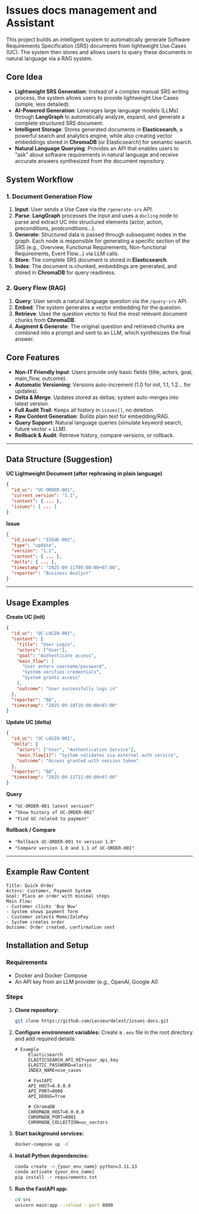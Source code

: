 # Issues docs management and Assistant

This project builds an intelligent system to automatically generate Software Requirements Specification (SRS) documents from lightweight Use Cases (UC). The system then stores and allows users to query these documents in natural language via a RAG system.

## Core Idea

* **Lightweight SRS Generation**: Instead of a complex manual SRS writing process, the system allows users to provide lightweight Use Cases (simple, less detailed).
* **AI-Powered Generation**: Leverages large language models (LLMs) through **LangGraph** to automatically analyze, expand, and generate a complete structured SRS document.
* **Intelligent Storage**: Stores generated documents in **Elasticsearch**, a powerful search and analytics engine, while also creating vector embeddings stored in **ChromaDB** (or Elasticsearch) for semantic search.
* **Natural Language Querying**: Provides an API that enables users to “ask” about software requirements in natural language and receive accurate answers synthesized from the document repository.

## System Workflow

### 1. Document Generation Flow

1. **Input**: User sends a Use Case via the `/generate-srs` API.
2. **Parse**: **LangGraph** processes the input and uses a `docling` node to parse and extract UC into structured elements (actor, action, preconditions, postconditions...).
3. **Generate**: Structured data is passed through subsequent nodes in the graph. Each node is responsible for generating a specific section of the SRS (e.g., Overview, Functional Requirements, Non-functional Requirements, Event Flow\...) via LLM calls.
4. **Store**: The complete SRS document is stored in **Elasticsearch**.
5. **Index**: The document is chunked, embeddings are generated, and stored in **ChromaDB** for query readiness.

### 2. Query Flow (RAG)

1. **Query**: User sends a natural language question via the `/query-srs` API.
2. **Embed**: The system generates a vector embedding for the question.
3. **Retrieve**: Uses the question vector to find the most relevant document chunks from **ChromaDB**.
4. **Augment & Generate**: The original question and retrieved chunks are combined into a prompt and sent to an LLM, which synthesizes the final answer.

## Core Features

* **Non-IT Friendly Input**: Users provide only basic fields (title, actors, goal, main\_flow, outcome).
* **Automatic Versioning**: Versions auto-increment (1.0 for init, 1.1, 1.2… for updates).
* **Delta & Merge**: Updates stored as deltas; system auto-merges into latest version.
* **Full Audit Trail**: Keeps all history in `issues[]`, no deletion.
* **Raw Content Generation**: Builds plain text for embedding/RAG.
* **Query Support**: Natural language queries (simulate keyword search, future vector + LLM).
* **Rollback & Audit**: Retrieve history, compare versions, or rollback.

---

## Data Structure (Suggestion)

**UC Lightweight Document (after rephrasing in plain language)**

```json
{
  "id_uc": "UC-ORDER-001",
  "current_version": "1.1",
  "content": { ... },
  "issues": [ ... ]
}
```

**Issue**

```json
{
  "id_issue": "ISSUE-002",
  "type": "update",
  "version": "1.1",
  "content": { ... },
  "delta": { ... },
  "timestamp": "2025-09-11T09:00:00+07:00",
  "reporter": "Business Analyst"
}
```

---

## Usage Examples

**Create UC (init)**

```json
{
  "id_uc": "UC-LOGIN-001",
  "content": {
    "title": "User Login",
    "actors": ["User"],
    "goal": "Authenticate access",
    "main_flow": [
      "User enters username/password",
      "System verifies credentials",
      "System grants access"
    ],
    "outcome": "User successfully logs in"
  },
  "reporter": "BA",
  "timestamp": "2025-09-10T10:00:00+07:00"
}
```

**Update UC (delta)**

```json
{
  "id_uc": "UC-LOGIN-001",
  "delta": {
    "actors": ["User", "Authentication Service"],
    "main_flow[1]": "System validates via external auth service",
    "outcome": "Access granted with session token"
  },
  "reporter": "BA",
  "timestamp": "2025-09-11T11:00:00+07:00"
}
```

**Query**

* `"UC-ORDER-001 latest version?"`
* `"Show history of UC-ORDER-001"`
* `"Find UC related to payment"`

**Rollback / Compare**

* `"Rollback UC-ORDER-001 to version 1.0"`
* `"Compare version 1.0 and 1.1 of UC-ORDER-001"`

---

## Example Raw Content

```
Title: Quick Order
Actors: Customer, Payment System
Goal: Place an order with minimal steps
Main Flow:
- Customer clicks 'Buy Now'
- System shows payment form
- Customer selects Momo/ZaloPay
- System creates order
Outcome: Order created, confirmation sent
```


## Installation and Setup

### Requirements

* Docker and Docker Compose
* An API key from an LLM provider (e.g., OpenAI, Google AI)

### Steps

1. **Clone repository:**

   ```bash
   git clone https://github.com/Lecoeurdelest/issues-docs.git
   ```

2. **Configure environment variables:**
   Create a `.env` file in the root directory and add required details:

   ```env
   # Example  
        Elasticsearch
        ELASTICSEARCH_API_KEY=your_api_key
        ELASTIC_PASSWORD=elastic
        INDEX_NAME=use_cases

        # FastAPI
        API_HOST=0.0.0.0
        API_PORT=8008
        API_DEBUG=True

        # ChromaDB
        CHROMADB_HOST=0.0.0.0
        CHROMADB_PORT=8001
        CHROMADB_COLLECTION=uc_vectors
   ```

3. **Start background services:**

   ```bash
   docker-compose up -d
   ```

4. **Install Python dependencies:**

   ```bash
   conda create -n {your_env_name} python=3.11.13
   conda activate {your_env_name}
   pip install -r requirements.txt
   ```

5. **Run the FastAPI app:**

   ```bash
   cd src
   uvicorn main:app --reload --port 8008
   ```
